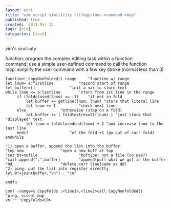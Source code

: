 ```yaml
---
layout: post
title: "vim script similicity trilogy:func->command->map"
published: true
created:  2013 Mar 12
tags: [vim]
categories: [tech]
---
```


vim's similicity

function: program the complex editing task within a function  
command:  use a simple user-defined command to call the function  
map:      simplify the user command with a few key stroke (normal less than 3)  


    function! CopyNonFolded() range  	"function w/ range
    let lnum= a:firstline 			"record start of range
    let buffer=[]  				"init a var to store text
    while lnum <= a:lastline  		"start from 1st line in the range
         if (foldclosed(lnum) == -1)  	"if not in fold
             let buffer += getline(lnum, lnum) "store that literal line
             let lnum += 1  		"check next line
         else  				"otherwise (step on a fold)
             let buffer += [ foldtextresult(lnum) ] "just store that 'displayed' text
             let lnum = foldclosedend(lnum) + 1 "and increase lnum to the last line 
         endif  				"of the fold,+1 (go out of curr fold)
    endwhile 

    "1) open a buffer, append the list into the buffer
    "top new  				"open a new buff at top
    "set bt=nofile  				"buftype: not a file (no use?)
    "call append(".",buffer)  		"append(put) what we got in the buffer
    "0d_  					"delete curr line(same as dd)
    "2) ping: put the list into register directly
    let @"=join(buffer,"\n") . "\n"

    endfu 

    com! -range=% CopyFolds :<line1>,<line2>call CopyNonFolded() 
    "ping, visual map
    vn "" :CopyFolds<CR>




